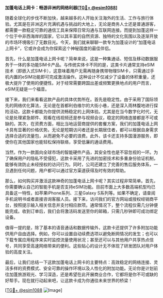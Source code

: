 **加蓬电话上网卡：畅游非洲的网络利器[[TG💪+ @esim1088](https://t.me/s/esim1088)]**

随着全球化的步伐不断加快，越来越多的人开始关注海外的生活、工作与旅行体验。尤其是在非洲这片充满机遇与挑战的大地上，无论是商务人士还是普通游客，都需要一款稳定可靠的通信工具来保障日常沟通与互联网连接。而提到加蓬这样一个位于中非西海岸的国家，它以其丰富的自然资源、独特的文化氛围以及逐渐开放的市场环境吸引了无数目光。今天，我们就来聊聊一款专为加蓬设计的“加蓬电话上网卡”，它或许会成为你探索这个神秘国度的最佳伴侣。

首先，什么是加蓬电话上网卡呢？简单来说，这是一种集通话、短信及移动数据服务于一体的多功能SIM卡产品。与传统实体卡不同的是，这类卡片通常支持eSIM技术（即嵌入式SIM卡），这意味着用户无需再随身携带物理SIM卡，只需通过手机内置的eSIM功能即可完成激活操作。这种设计不仅减少了设备的体积重量，还极大提升了使用的便捷性。对于经常需要跨国出差或频繁更换地点的用户而言，eSIM无疑是一个福音。

接下来，我们来看看这款产品的具体优势所在。首先是稳定性。由于采用了国际领先的网络优化算法，无论是在首都利伯维尔的大街小巷，还是深入雨林腹地进行探险活动，这款卡都能为你提供流畅稳定的上网体验。尤其是在当今数字化时代，无论是处理紧急邮件、观看在线视频还是参与视频会议，稳定的网络连接都是不可或缺的。其次，在资费方面，相比当地运营商提供的套餐方案，我们的加蓬电话上网卡具有显著的价格优势。无论是短期访问者还是长期居住者，都可以根据自身需求选择合适的流量包，从而避免不必要的浪费。此外，该卡还支持多国漫游服务，即使你在其他国家也能轻松保持联络，享受低廉的通话费用。

当然，作为一款面向全球市场的智能硬件产品，其安全性也是不容忽视的一环。为了确保用户的隐私不受侵犯，这款卡采用了先进的加密技术和多重身份验证机制，能够有效防止未经授权的访问行为。同时，公司还建立了完善的售后服务体系，一旦遇到任何问题，用户都可以通过官方渠道获得及时有效的帮助。

那么，如何购买并激活这款神奇的加蓬电话上网卡呢？其实过程非常简单。首先，你需要确认自己的智能手机是否支持eSIM功能。目前市面上大多数高端机型均已具备这一特性，如苹果iPhone系列、三星Galaxy S系列等。如果不确定，请查阅手机说明书或者直接咨询客服人员。接下来，访问我们的官方网站或授权经销商平台，按照提示输入相关信息并支付相应款项。通常情况下，整个流程仅需几分钟便能完成。收到订单后，我们会将激活码发送至你的邮箱，只需几秒钟即可成功绑定设备。

值得一提的是，除了基本的语音通话和数据传输外，这款卡还提供了许多附加功能供用户自由选择。例如，你可以设置自动续费选项以避免断网情况的发生；也可以下载专属应用程序来实时监控流量使用状况；甚至还可以与其他用户共享热点信号，共同享受高速网络带来的便利。这些贴心的设计无不体现了研发团队对用户体验的高度关注。

最后，让我们总结一下这款加蓬电话上网卡的主要特点：高效稳定的网络连接、灵活多样的资费模式、安全可靠的操作环境以及人性化的附加功能。无论你是计划前往加蓬旅游观光、学习深造，还是希望在此开展商业合作，它都将是你不可或缺的好帮手。现在就行动起来吧，让这款卡成为你通往未来世界的桥梁！

[[TG💪+ @esim1088](https://t.me/s/esim1088) ![Image](https://i.postimg.cc/4NQfJmqS/Snipaste-2025-05-13-00-14-12.png)]